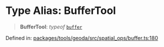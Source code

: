 # Type Alias: BufferTool

> **BufferTool**: *typeof* [`buffer`](../variables/buffer.md)

Defined in: [packages/tools/geoda/src/spatial\_ops/buffer.ts:180](https://github.com/GeoDaCenter/openassistant/blob/bc4037be52d89829440fcc4aaa1010be73719d16/packages/tools/geoda/src/spatial_ops/buffer.ts#L180)
